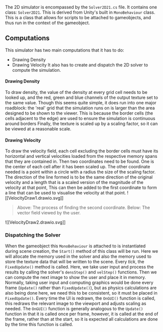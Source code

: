 The 2D simulator is encompassed by the `Solver2D21.cs` file. It contains one class: `Solver2D21`. This is derived from Unity's built in `MonoBehaviour` class. This is a class that allows for scripts to be 
attached to gameobjects, and thus run in the context of the gameobject.
## Computations
This simulator has two main computations that it has to do:
- Drawing Density
- Drawing Velocity
It also has to create and dispatch the 2D solver to compute the simulation. 
#### Drawing Density
To draw density, the value of the density at every grid cell needs to be looked up, and the red, green and blue channels of the output texture set to the same value. Though this seems quite simple, it does run into one major roadblock: the 'real' grid that the simulation runs on is larger than the area designed to be shown to the viewer. This is because the border cells (the cells adjacent to the edge) are used to ensure the simulation is continuous around borders Finally, the texture is scaled up by a scaling factor, so it can be viewed at a reasonable scale.
#### Drawing Velocity
To draw the velocity field, each cell excluding the border cells must have its horizontal and vertical velocities loaded from the respective memory spans that they are contained in. Then two coordinates need to be found. One is the center of each cell after it has been scaled up. The other coordinate needed is a point within a circle with a radius the size of the scaling factor. The direction of the line formed is to be the same direction of the original velocity and a length that is a scaled version of the magnitude of the velocity at that point, This can then be added to the first coordinate to form a line that can be used to visualise the velocity at that point.
![[VelocityDraw1.drawio.svg]]
> Above: The process of finding the second coordinate.
> Below: The vector field viewed by the user.

![[VelocityDraw2.drawio.svg]]
### Dispatching the Solver
When the gameobject this `MonoBehaviour` is attached to is instantiated during scene creation, the `Start()` method of this class will be run. Here we will allocate the memory used in the solver and also the memory used to store the texture data that will be written to the scene. 
Every *tick*, the `FixedUpdate()` method is called. Here, we take user input and process the results by calling the solver's `densStep()` and `velStep()` functions. Then we can compute the next image to show the user and place it in memory. Normally, taking user input and computing graphics would be done every frame (`Update()` rather than `FixedUpdate()`), but as physics calculations are also being done here, we need this to be consistent, so it must be placed in `FixedUpdate()`.
Every time the UI is redrawn, the `OnGUI()` function is called, this redraws the relevant image to the viewport and adjusts scaling as needed. The `OnGUI()` function is generally analogous to the `Update()` function in that it is called once per frame, however, it is called at the end of the frame, rather than at the start, so it is expected all calculations are done by the time this function is called.
